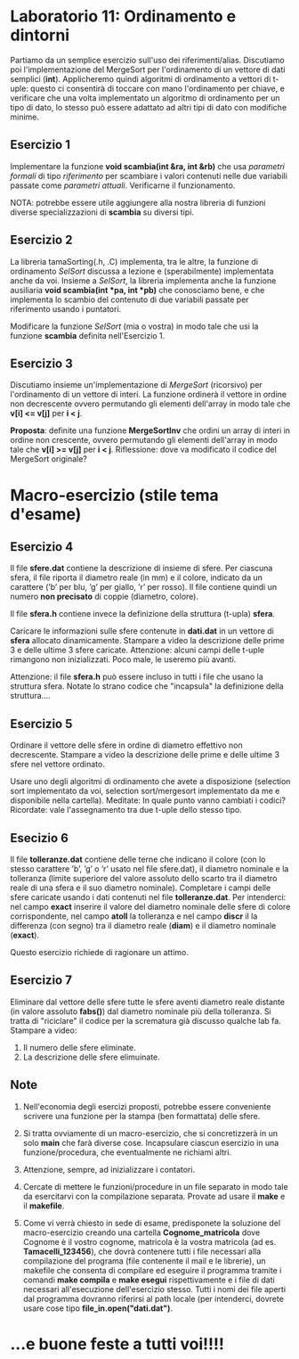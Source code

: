 # Laboratorio 11: Ordinamento e dintorni

Partiamo da un semplice esercizio sull'uso dei riferimenti/alias. Discutiamo poi l'implementazione del MergeSort per l'ordinamento di un vettore di dati semplici (__int__). Applicheremo quindi algoritmi di ordinamento a vettori di t-uple: questo ci consentirà di toccare con mano l'ordinamento per chiave, e verificare che una volta implementato un algoritmo di ordinamento per un tipo di dato, lo stesso può essere adattato ad altri tipi di dato con modifiche minime.



## Esercizio 1 
Implementare la funzione 
__void scambia(int &ra, int &rb)__
che usa _parametri formali_ di tipo _riferimento_ per scambiare i valori contenuti nelle due variabili passate come _parametri attuali_. Verificarne il funzionamento.

NOTA: potrebbe essere utile aggiungere alla nostra libreria  di funzioni diverse specializzazioni di __scambia__ su diversi tipi.

## Esercizio 2

La libreria tamaSorting(.h, .C) implementa, tra le altre, la funzione di ordinamento _SelSort_ discussa a lezione e (sperabilmente) implementata anche da voi. Insieme a _SelSort_, la libreria implementa anche la funzione ausiliaria 
__void scambia(int *pa, int *pb)__
che conosciamo bene, e che implementa lo scambio del contenuto di due variabili passate per riferimento usando i puntatori. 

Modificare la funzione _SelSort_ (mia o vostra) in modo tale che usi la funzione __scambia__ definita nell'Esercizio 1.

## Esercizio 3

Discutiamo insieme un'implementazione di _MergeSort_ (ricorsivo) per l'ordinamento di un vettore di interi. La funzione ordinerà il vettore in ordine non decrescente ovvero permutando gli elementi dell'array in modo tale che __v[i] <= v[j]__ per __i < j__.

__Proposta__: definite una funzione __MergeSortInv__ che ordini un array di interi in ordine non crescente, ovvero permutando gli elementi dell'array in modo tale che __v[i] >= v[j]__ per __i < j__.
Riflessione: dove va modificato il codice del MergeSort originale?


# Macro-esercizio (stile tema d'esame)

## Esercizio 4
Il file __sfere.dat__ contiene la descrizione di insieme di sfere. Per ciascuna sfera, il file riporta il diametro reale (in mm) e il colore, indicato da un carattere (’b’ per blu, ’g’ per giallo, ’r’ per rosso). Il file contiene quindi un numero __non precisato__ di coppie (diametro, colore).

Il file __sfera.h__ contiene invece la definizione della struttura (t-upla) __sfera__.

Caricare le informazioni sulle sfere contenute in __dati.dat__ in un vettore di __sfera__ allocato dinamicamente. Stampare a video la descrizione delle prime 3 e delle ultime 3 sfere caricate. Attenzione: alcuni campi delle t-uple rimangono non inizializzati. Poco male, le useremo più avanti.

Attenzione: il file __sfera.h__ può essere incluso in tutti i file che usano la struttura sfera. Notate lo strano codice che "incapsula" la definizione della struttura....

## Esercizio 5
Ordinare il vettore delle sfere in ordine di diametro effettivo non decrescente. Stampare a video la descrizione delle prime e delle ultime 3 sfere nel vettore ordinato.

Usare uno degli algoritmi di ordinamento che avete a disposizione (selection sort implementato da voi, selection sort/mergesort implementato da me e disponibile nella cartella). Meditate: In quale punto vanno cambiati i codici? Ricordate: vale l'assegnamento tra due t-uple dello stesso tipo.

## Esecizio 6

Il file __tolleranze.dat__ contiene delle terne che indicano il colore (con lo stesso carattere ’b’, ’g’ o ’r’ usato nel file sfere.dat), il diametro nominale e la tolleranza (limite superiore del valore assoluto dello scarto tra il diametro reale di una sfera e il suo diametro nominale). Completare i campi delle sfere caricate usando i dati contenuti nel file __tolleranze.dat__. Per intenderci: nel campo __exact__ inserire il valore del diametro nominale delle sfere di colore corrispondente, nel campo __atoll__ la tolleranza e nel campo __discr__ il la differenza (con segno) tra il diametro reale (__diam__) e il diametro nominale (__exact__).

Questo esercizio richiede di ragionare un attimo.

## Esercizio 7

Eliminare dal vettore delle sfere tutte le sfere aventi diametro reale distante (in valore assoluto __fabs()__) dal diametro nominale più della tolleranza. Si tratta di "riciclare"  il codice per la scrematura già discusso qualche lab fa. Stampare a video:
1. Il numero delle sfere eliminate.
2. La descrizione delle sfere elimuinate.

## Note

1. Nell'economia degli esercizi proposti, potrebbe essere conveniente scrivere una funzione per la stampa (ben formattata) delle sfere.

2. Si tratta ovviamente di un macro-esercizio, che si concretizzerà in un solo __main__ che farà diverse cose. Incapsulare ciascun esercizio in una funzione/procedura, che eventualmente ne richiami altri.

3. Attenzione, sempre, ad inizializzare i contatori.

4. Cercate di mettere le funzioni/procedure in un file separato in modo tale da esercitarvi con la compilazione separata. Provate ad usare il __make__ e il __makefile__.

5. Come vi verrà chiesto in sede di esame, predisponete la soluzione del macro-esercizio creando una cartella __Cognome_matricola__ dove Cognome è il vostro cognome, matricola è la vostra matricola (ad es. __Tamacelli_123456__), che dovrà contenere tutti i file necessari alla compilazione del programa (file contenente il mail e le librerie), un makefile che consenta di compilare ed eseguire il programma tramite i comandi __make compila__ e __make esegui__ rispettivamente e i file di dati necessari all'esecuzione dell'esercizio stesso. Tutti i nomi dei file aperti dal programma dovranno riferirsi al path locale (per intenderci, dovrete usare cose tipo __file_in.open("dati.dat")__. 
# ...e buone feste a tutti voi!!!!